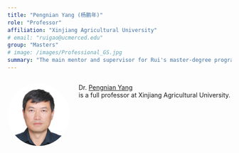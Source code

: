 ```yaml
---
title: "Pengnian Yang (杨鹏年)"
role: "Professor"
affiliation: "Xinjiang Agricultural University"
# email: "ruigao@ucmerced.edu"
group: "Masters"
# image: /images/Professional_GS.jpg
summary: "The main mentor and supervisor for Rui's master-degree program."
---
```


<div style="display: flex; align-items: flex-start; gap: 20px; margin-bottom: 20px;">

  <img src="/images/pengnian-yang.jpg" alt="Pengnian Yang"
       style="width: 140px; height: 140px; object-fit: cover; border-radius: 50%; flex-shrink: 0;">

  <div>
    <p>Dr. <a href="https://www.researchgate.net/profile/Pengnian-Yang" target="_blank">Pengnian Yang</a><br>is a full professor at Xinjiang Agricultural University.</p>
  </div>

</div>
